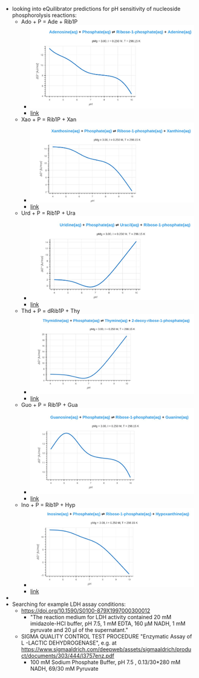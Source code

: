 - looking into eQuilibrator predictions for pH sensitivity of nucleoside phosphorolysis reactions:
	- Ado + P = Ade + Rib1P
		- ![image.png](../assets/image_1712201766861_0.png)
		- [link](https://equilibrator.weizmann.ac.il/graph_reaction?p_h=7.5%20dimensionless&p_mg=3.0%20dimensionless&ionic_strength=0.25%20molar&temperature=298.15%20kelvin&e_potential=0%20volt&reactantsId=200&reactantsName=Adenosine&reactantsCoeff=-1&reactantsPhase=aqueous&reactantsAbundance=1.0&reactantsAbundanceUnit=millimolar&reactantsId=12&reactantsName=Phosphate&reactantsCoeff=-1&reactantsPhase=aqueous&reactantsAbundance=1.0&reactantsAbundanceUnit=millimolar&reactantsId=281&reactantsName=Ribose-1-phosphate&reactantsCoeff=1&reactantsPhase=aqueous&reactantsAbundance=1.0&reactantsAbundanceUnit=millimolar&reactantsId=160&reactantsName=Adenine&reactantsCoeff=1&reactantsPhase=aqueous&reactantsAbundance=1.0&reactantsAbundanceUnit=millimolar&vary_ph=1)
	- Xao + P = Rib1P + Xan
		- ![image.png](../assets/image_1712201977323_0.png)
		- [link](https://equilibrator.weizmann.ac.il/graph_reaction?p_h=7.5%20dimensionless&p_mg=3.0%20dimensionless&ionic_strength=0.25%20molar&temperature=298.15%20kelvin&e_potential=0%20volt&reactantsId=652&reactantsName=Xanthosine&reactantsCoeff=-1&reactantsPhase=aqueous&reactantsAbundance=1.0&reactantsAbundanceUnit=millimolar&reactantsId=12&reactantsName=Phosphate&reactantsCoeff=-1&reactantsPhase=aqueous&reactantsAbundance=1.0&reactantsAbundanceUnit=millimolar&reactantsId=281&reactantsName=Ribose-1-phosphate&reactantsCoeff=1&reactantsPhase=aqueous&reactantsAbundance=1.0&reactantsAbundanceUnit=millimolar&reactantsId=165&reactantsName=Xanthine&reactantsCoeff=1&reactantsPhase=aqueous&reactantsAbundance=1.0&reactantsAbundanceUnit=millimolar&vary_ph=1)
	- Urd + P = Rib1P + Ura
		- ![image.png](../assets/image_1712201991286_0.png)
		- [link](https://equilibrator.weizmann.ac.il/graph_reaction?p_h=7.5%20dimensionless&p_mg=3.0%20dimensionless&ionic_strength=0.25%20molar&temperature=298.15%20kelvin&e_potential=0%20volt&reactantsId=274&reactantsName=Uridine&reactantsCoeff=-1&reactantsPhase=aqueous&reactantsAbundance=1.0&reactantsAbundanceUnit=millimolar&reactantsId=12&reactantsName=Phosphate&reactantsCoeff=-1&reactantsPhase=aqueous&reactantsAbundance=1.0&reactantsAbundanceUnit=millimolar&reactantsId=150&reactantsName=Uracil&reactantsCoeff=1&reactantsPhase=aqueous&reactantsAbundance=1.0&reactantsAbundanceUnit=millimolar&reactantsId=281&reactantsName=Ribose-1-phosphate&reactantsCoeff=1&reactantsPhase=aqueous&reactantsAbundance=1.0&reactantsAbundanceUnit=millimolar&vary_ph=1)
	- Thd + P = dRib1P + Thy
		- ![image.png](../assets/image_1712202002745_0.png)
		- [link](https://equilibrator.weizmann.ac.il/graph_reaction?p_h=7.5%20dimensionless&p_mg=3.0%20dimensionless&ionic_strength=0.25%20molar&temperature=298.15%20kelvin&e_potential=0%20volt&reactantsId=399&reactantsName=Thymidine&reactantsCoeff=-1&reactantsPhase=aqueous&reactantsAbundance=1.0&reactantsAbundanceUnit=millimolar&reactantsId=12&reactantsName=Phosphate&reactantsCoeff=-1&reactantsPhase=aqueous&reactantsAbundance=1.0&reactantsAbundanceUnit=millimolar&reactantsId=366&reactantsName=Thymine&reactantsCoeff=1&reactantsPhase=aqueous&reactantsAbundance=1.0&reactantsAbundanceUnit=millimolar&reactantsId=983&reactantsName=2-deoxy-ribose-1-phosphate&reactantsCoeff=1&reactantsPhase=aqueous&reactantsAbundance=1.0&reactantsAbundanceUnit=millimolar&vary_ph=1)
	- Guo + P = Rib1P + Gua
		- ![image.png](../assets/image_1712202043947_0.png)
		- [link](https://equilibrator.weizmann.ac.il/graph_reaction?p_h=7.5%20dimensionless&p_mg=3.0%20dimensionless&ionic_strength=0.25%20molar&temperature=298.15%20kelvin&e_potential=0%20volt&reactantsId=380&reactantsName=Guanosine&reactantsCoeff=-1&reactantsPhase=aqueous&reactantsAbundance=1.0&reactantsAbundanceUnit=millimolar&reactantsId=12&reactantsName=Phosphate&reactantsCoeff=-1&reactantsPhase=aqueous&reactantsAbundance=1.0&reactantsAbundanceUnit=millimolar&reactantsId=281&reactantsName=Ribose-1-phosphate&reactantsCoeff=1&reactantsPhase=aqueous&reactantsAbundance=1.0&reactantsAbundanceUnit=millimolar&reactantsId=246&reactantsName=Guanine&reactantsCoeff=1&reactantsPhase=aqueous&reactantsAbundance=1.0&reactantsAbundanceUnit=millimolar&vary_ph=1)
	- Ino + P = Rib1P + Hyp
		- ![image.png](../assets/image_1712202068557_0.png)
		- [link](https://equilibrator.weizmann.ac.il/graph_reaction?p_h=7.5%20dimensionless&p_mg=3.0%20dimensionless&ionic_strength=0.25%20molar&temperature=298.15%20kelvin&e_potential=0%20volt&reactantsId=316&reactantsName=Inosine&reactantsCoeff=-1&reactantsPhase=aqueous&reactantsAbundance=1.0&reactantsAbundanceUnit=millimolar&reactantsId=12&reactantsName=Phosphate&reactantsCoeff=-1&reactantsPhase=aqueous&reactantsAbundance=1.0&reactantsAbundanceUnit=millimolar&reactantsId=281&reactantsName=Ribose-1-phosphate&reactantsCoeff=1&reactantsPhase=aqueous&reactantsAbundance=1.0&reactantsAbundanceUnit=millimolar&reactantsId=201&reactantsName=Hypoxanthine&reactantsCoeff=1&reactantsPhase=aqueous&reactantsAbundance=1.0&reactantsAbundanceUnit=millimolar&vary_ph=1)
-
- Searching for example LDH assay conditions:
	- https://doi.org/10.1590/S0100-879X1997000300012
		- "The reaction medium for LDH activity contained 20 mM imidazole-HCl 
		  buffer, pH 7.5, 1 mM EDTA, 160 µM NADH, 1 mM pyruvate and 20 µl of the 
		  supernatant."
	- SIGMA QUALITY CONTROL TEST PROCEDURE "Enzymatic Assay of L -LACTIC DEHYDROGENASE", e.g. at https://www.sigmaaldrich.com/deepweb/assets/sigmaaldrich/product/documents/303/444/l3757enz.pdf
		- 100 mM Sodium Phosphate Buffer, pH 7.5 , 0.13/30*280 mM NADH, 69/30 mM Pyruvate